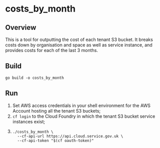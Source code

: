 # costs_by_month

## Overview

This is a tool for outputting the cost of each tenant S3 bucket. It
breaks costs down by organisation and space as well as service
instance, and provides costs for each of the last 3 months.

## Build

```
go build -o costs_by_month
```

## Run

1. Set AWS access credentials in your shell environment for the AWS
   Account hosting all the tenant S3 buckets;
2. `cf login` to the Cloud Foundry in which the tenant S3 bucket
   service instances exist;
3. ```
   ./costs_by_month \
     --cf-api-url https://api.cloud.service.gov.uk \
     --cf-api-token "$(cf oauth-token)"
   ```
